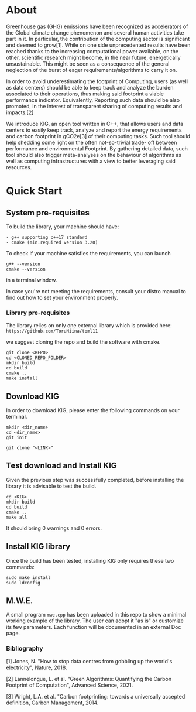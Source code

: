 About 
==============================
<p>Greenhouse gas (GHG) emissions have been recognized as accelerators of
the Global climate change phenomenon and several human activities take
part in it. In particular, the contribution of the computing sector is
significant and deemed to grow[1]. While on one side unprecedented results
have been reached thanks to the increasing computational power available,
on the other, scientific research might become, in the near future,
energetically unsustainable. This might be seen as a consequence of the
general neglection of the burst of eager requirements/algorithms to carry
it on.</p>
<p>In order to avoid underestimating the footprint of Computing, users (as
well as data centers) should be able to keep track and analyze the burden
associated to their operations, thus making said footprint a viable
performance indicator. Equivalently, Reporting such data should be also
promoted, in the interest of transparent sharing of computing results and
impacts.[2]</p>
<p>We introduce KIG, an open tool written in C++, that allows users
and data centers to easily keep track, analyze and report the energy
requirements and carbon footprint in gCO2e[3] of their computing tasks. Such
tool should help shedding some light on the often not-so-trivial trade-
off between performance and environmental Footprint. By gathering
detailed data, such tool should also trigger meta-analyses on the
behaviour of algorithms as well as computing infrastructures with a view
to better leveraging said resources.</p>

# Quick Start
## System pre-requisites ##
To build the library, your machine should have:

    - g++ supporting c++17 standard
    - cmake (min.required version 3.20)

To check if your machine satisfies the requirements, you can launch 
```
g++ --version
cmake --version
```
in a terminal window.

In case you're not meeting the requirements, consult your distro manual to find
out how to set your environment properly.

### Library pre-requisites ###
The library relies on only one external library which is provided here:
`https://github.com/ToruNiina/toml11`

we suggest cloning the repo and build the software with cmake. 
```
git clone <REPO>
cd <CLONED_REPO_FOLDER>
mkdir build
cd build
cmake ..
make install
```

## Download KIG ##
In order to download KIG, please enter the following commands on your terminal.
```
mkdir <dir_name>
cd <dir_name>
git init

git clone "<LINK>"
```

## Test download and Install KIG ##
Given the previous step was successfully completed, before installing the
library it is advisable to test the build.

```
cd <KIG>
mkdir build
cd build
cmake ..
make all
```
It should bring 0 warnings and 0 errors.

## Install KIG library ##
Once the build has been tested, installing KIG only requires these two commands:
```
sudo make install
sudo ldconfig
```

## M.W.E. ##

A small program `mwe.cpp` has been uploaded in this repo to show a minimal working example of the library.
The user can adopt it "as is" or customize its few parameters.
Each function will be documented in an external Doc page.

### Bibliography

[1] Jones, N. "How to stop data centres from gobbling up the world's electricity", Nature, 2018.

[2] Lannelongue, L. et al. "Green Algorithms: Quantifying the Carbon Footprint of Computation", Advanced Science, 2021.

[3] Wright, L.A. et al. "Carbon footprinting: towards a universally accepted definition, Carbon Management, 2014.

